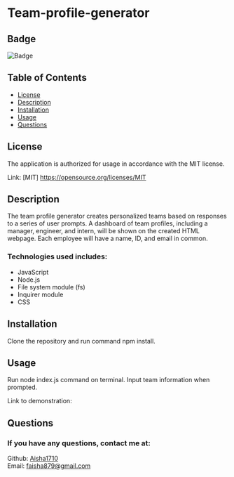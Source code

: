 # Team-profile-generator

## Badge

![Badge](http://img.shields.io/badge/license-MIT-blue.png)
<br>

## Table of Contents

- [License](#license)
- [Description](#description)
- [Installation](#installation)
- [Usage](#usage)
- [Questions](#questions)

## License

The application is authorized for usage in accordance with the MIT license.

Link: [MIT] https://opensource.org/licenses/MIT

## Description

The team profile generator creates personalized teams based on responses to a series of user prompts.
A dashboard of team profiles, including a manager, engineer, and intern, will be shown on the created HTML webpage. Each employee will have a name, ID, and email in common.

### Technologies used includes:

- JavaScript
- Node.js
- File system module (fs)
- Inquirer module
- CSS

## Installation

Clone the repository and run command npm install.

## Usage

Run node index.js command on terminal. Input team information when prompted.

Link to demonstration:

## Questions

### If you have any questions, contact me at:

Github: [Aisha1710](https://github.com/Aisha1710)
<br>
Email: faisha879@gmail.com

